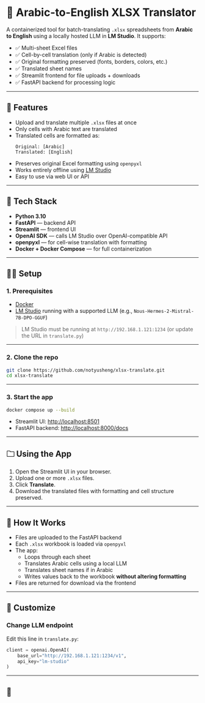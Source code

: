 # 📄 Arabic-to-English XLSX Translator

A containerized tool for batch-translating `.xlsx` spreadsheets from **Arabic to English** using a locally hosted LLM in **LM Studio**. It supports:

- ✅ Multi-sheet Excel files
- ✅ Cell-by-cell translation (only if Arabic is detected)
- ✅ Original formatting preserved (fonts, borders, colors, etc.)
- ✅ Translated sheet names
- ✅ Streamlit frontend for file uploads + downloads
- ✅ FastAPI backend for processing logic

---

## 🚀 Features

- Upload and translate multiple `.xlsx` files at once
- Only cells with Arabic text are translated
- Translated cells are formatted as:
  ```
  Original: [Arabic]
  Translated: [English]
  ```
- Preserves original Excel formatting using `openpyxl`
- Works entirely offline using [LM Studio](https://lmstudio.ai/)
- Easy to use via web UI or API

---

## 📆 Tech Stack

- **Python 3.10**
- **FastAPI** — backend API
- **Streamlit** — frontend UI
- **OpenAI SDK** — calls LM Studio over OpenAI-compatible API
- **openpyxl** — for cell-wise translation with formatting
- **Docker + Docker Compose** — for full containerization

---

## 🧑‍💻 Setup

### 1. Prerequisites

- [Docker](https://www.docker.com/)
- [LM Studio](https://lmstudio.ai/) running with a supported LLM (e.g., `Nous-Hermes-2-Mistral-7B-DPO-GGUF`)

> LM Studio must be running at `http://192.168.1.121:1234` (or update the URL in `translate.py`)

---

### 2. Clone the repo

```bash
git clone https://github.com/notyusheng/xlsx-translate.git
cd xlsx-translate
```

---

### 3. Start the app

```bash
docker compose up --build
```

- Streamlit UI: [http://localhost:8501](http://localhost:8501)
- FastAPI backend: [http://localhost:8000/docs](http://localhost:8000/docs)

---

## 🗀️ Using the App

1. Open the Streamlit UI in your browser.
2. Upload one or more `.xlsx` files.
3. Click **Translate**.
4. Download the translated files with formatting and cell structure preserved.

---

## 🧠 How It Works

- Files are uploaded to the FastAPI backend
- Each `.xlsx` workbook is loaded via `openpyxl`
- The app:
  - Loops through each sheet
  - Translates Arabic cells using a local LLM
  - Translates sheet names if in Arabic
  - Writes values back to the workbook **without altering formatting**
- Files are returned for download via the frontend

---

## 💠 Customize

### Change LLM endpoint

Edit this line in `translate.py`:

```python
client = openai.OpenAI(
    base_url="http://192.168.1.121:1234/v1",
    api_key="lm-studio"
)
```

---

## 📂
